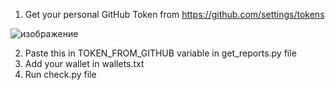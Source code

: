 1. Get your personal GitHub Token from
https://github.com/settings/tokens

![изображение](https://github.com/Cantinier/LayerZero_Reports_Scan/assets/36821518/ab3a50cf-234e-4293-8c1d-e5dcd92a0cc2)

2. Paste this in TOKEN_FROM_GITHUB variable in get_reports.py file
3. Add your wallet in wallets.txt
4. Run check.py file
